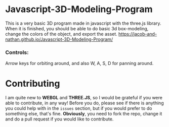 # Javascript-3D-Modeling-Program
This is a very basic 3D program made in javascript with the three.js library. When it is finished, you should be able to do basic 3d box-modeling, change the colors of the object, and export the asset.
https://jacob-and-nathan.github.io/Javascript-3D-Modeling-Program/
### Controls:
Arrow keys for orbiting around, and also W, A, S, D for panning around.

# Contributing
I am quite new to **WEBGL** and  **THREE.JS**, so I would be grateful if you were able to contribute, in any way! Before you do, please see if there is anything you could help with in the `issues` section, but if you would prefer to do something else, that's fine.
**Obviously**, you need to fork the repo, change it and do a pull request if you would like to contribute.
